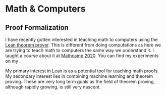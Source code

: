 # Math & Computers

## Proof Formalization

I have recently gotten interested in teaching math to computers using the [Lean theorem prover]. This is different from doing computations as here we are trying to teach math to computers the same way we understand it. I taught a course about it at [Mathcamp 2020]. You can find my experiments on
my [<i id="git-repository-button" class="fa fa-github"></i>](https://github.com/apurvnakade?tab=repositories&q=lean).

My primary interest in Lean is as a potential tool for teaching math proofs. My secondary interest lies in combining machine learning and theorem proving. These are very long term goals as the field of theorem proving, although rapidly growing, is still very nascent.

[lean theorem prover]: https://leanprover-community.github.io/
[mathcamp 2020]: mathcamp.html#lean-at-mc2020
[github]: https://github.com/apurvnakade?tab=repositories&q=lean
